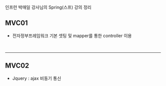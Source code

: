 인프런 박매일 강사님의 Spring(스프) 강의 정리

## MVC01
- 전자정부프레임워크 기본 셋팅 및 mapper를 통한 controller 이용
<br>
<hr>

## MVC02
- Jquery : ajax 비동기 통신
